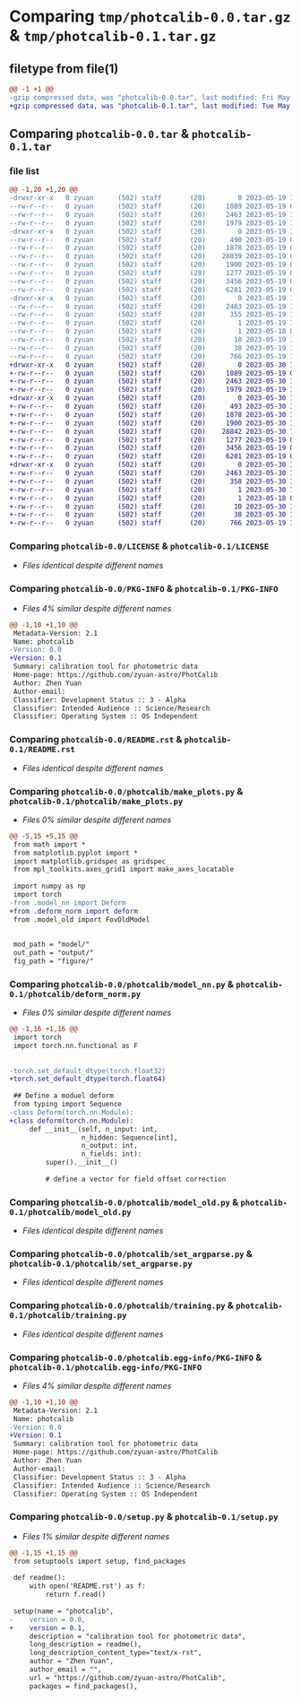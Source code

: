 # Comparing `tmp/photcalib-0.0.tar.gz` & `tmp/photcalib-0.1.tar.gz`

## filetype from file(1)

```diff
@@ -1 +1 @@
-gzip compressed data, was "photcalib-0.0.tar", last modified: Fri May 19 14:50:12 2023, max compression
+gzip compressed data, was "photcalib-0.1.tar", last modified: Tue May 30 12:54:04 2023, max compression
```

## Comparing `photcalib-0.0.tar` & `photcalib-0.1.tar`

### file list

```diff
@@ -1,20 +1,20 @@
-drwxr-xr-x   0 zyuan      (502) staff       (20)        0 2023-05-19 14:50:12.602103 photcalib-0.0/
--rw-r--r--   0 zyuan      (502) staff       (20)     1089 2023-05-19 07:26:16.000000 photcalib-0.0/LICENSE
--rw-r--r--   0 zyuan      (502) staff       (20)     2463 2023-05-19 14:50:12.601963 photcalib-0.0/PKG-INFO
--rw-r--r--   0 zyuan      (502) staff       (20)     1979 2023-05-19 14:44:00.000000 photcalib-0.0/README.rst
-drwxr-xr-x   0 zyuan      (502) staff       (20)        0 2023-05-19 14:50:12.600521 photcalib-0.0/photcalib/
--rw-r--r--   0 zyuan      (502) staff       (20)      490 2023-05-19 06:46:54.000000 photcalib-0.0/photcalib/__init__.py
--rw-r--r--   0 zyuan      (502) staff       (20)     1878 2023-05-19 06:26:13.000000 photcalib-0.0/photcalib/apply_calib.py
--rw-r--r--   0 zyuan      (502) staff       (20)    28839 2023-05-19 07:03:49.000000 photcalib-0.0/photcalib/make_plots.py
--rw-r--r--   0 zyuan      (502) staff       (20)     1900 2023-05-19 06:47:00.000000 photcalib-0.0/photcalib/model_nn.py
--rw-r--r--   0 zyuan      (502) staff       (20)     1277 2023-05-19 06:50:53.000000 photcalib-0.0/photcalib/model_old.py
--rw-r--r--   0 zyuan      (502) staff       (20)     3456 2023-05-19 07:01:27.000000 photcalib-0.0/photcalib/set_argparse.py
--rw-r--r--   0 zyuan      (502) staff       (20)     6281 2023-05-19 07:05:19.000000 photcalib-0.0/photcalib/training.py
-drwxr-xr-x   0 zyuan      (502) staff       (20)        0 2023-05-19 14:50:12.601719 photcalib-0.0/photcalib.egg-info/
--rw-r--r--   0 zyuan      (502) staff       (20)     2463 2023-05-19 14:50:12.000000 photcalib-0.0/photcalib.egg-info/PKG-INFO
--rw-r--r--   0 zyuan      (502) staff       (20)      355 2023-05-19 14:50:12.000000 photcalib-0.0/photcalib.egg-info/SOURCES.txt
--rw-r--r--   0 zyuan      (502) staff       (20)        1 2023-05-19 14:50:12.000000 photcalib-0.0/photcalib.egg-info/dependency_links.txt
--rw-r--r--   0 zyuan      (502) staff       (20)        1 2023-05-18 09:18:41.000000 photcalib-0.0/photcalib.egg-info/not-zip-safe
--rw-r--r--   0 zyuan      (502) staff       (20)       10 2023-05-19 14:50:12.000000 photcalib-0.0/photcalib.egg-info/top_level.txt
--rw-r--r--   0 zyuan      (502) staff       (20)       38 2023-05-19 14:50:12.602147 photcalib-0.0/setup.cfg
--rw-r--r--   0 zyuan      (502) staff       (20)      766 2023-05-19 14:49:59.000000 photcalib-0.0/setup.py
+drwxr-xr-x   0 zyuan      (502) staff       (20)        0 2023-05-30 12:54:04.651829 photcalib-0.1/
+-rw-r--r--   0 zyuan      (502) staff       (20)     1089 2023-05-19 07:26:16.000000 photcalib-0.1/LICENSE
+-rw-r--r--   0 zyuan      (502) staff       (20)     2463 2023-05-30 12:54:04.651690 photcalib-0.1/PKG-INFO
+-rw-r--r--   0 zyuan      (502) staff       (20)     1979 2023-05-19 14:44:00.000000 photcalib-0.1/README.rst
+drwxr-xr-x   0 zyuan      (502) staff       (20)        0 2023-05-30 12:54:04.650646 photcalib-0.1/photcalib/
+-rw-r--r--   0 zyuan      (502) staff       (20)      493 2023-05-30 12:45:58.000000 photcalib-0.1/photcalib/__init__.py
+-rw-r--r--   0 zyuan      (502) staff       (20)     1878 2023-05-30 12:52:57.000000 photcalib-0.1/photcalib/apply_calib.py
+-rw-r--r--   0 zyuan      (502) staff       (20)     1900 2023-05-30 12:52:21.000000 photcalib-0.1/photcalib/deform_norm.py
+-rw-r--r--   0 zyuan      (502) staff       (20)    28842 2023-05-30 12:46:47.000000 photcalib-0.1/photcalib/make_plots.py
+-rw-r--r--   0 zyuan      (502) staff       (20)     1277 2023-05-19 06:50:53.000000 photcalib-0.1/photcalib/model_old.py
+-rw-r--r--   0 zyuan      (502) staff       (20)     3456 2023-05-19 07:01:27.000000 photcalib-0.1/photcalib/set_argparse.py
+-rw-r--r--   0 zyuan      (502) staff       (20)     6281 2023-05-19 07:05:19.000000 photcalib-0.1/photcalib/training.py
+drwxr-xr-x   0 zyuan      (502) staff       (20)        0 2023-05-30 12:54:04.651500 photcalib-0.1/photcalib.egg-info/
+-rw-r--r--   0 zyuan      (502) staff       (20)     2463 2023-05-30 12:54:04.000000 photcalib-0.1/photcalib.egg-info/PKG-INFO
+-rw-r--r--   0 zyuan      (502) staff       (20)      358 2023-05-30 12:54:04.000000 photcalib-0.1/photcalib.egg-info/SOURCES.txt
+-rw-r--r--   0 zyuan      (502) staff       (20)        1 2023-05-30 12:54:04.000000 photcalib-0.1/photcalib.egg-info/dependency_links.txt
+-rw-r--r--   0 zyuan      (502) staff       (20)        1 2023-05-18 09:18:41.000000 photcalib-0.1/photcalib.egg-info/not-zip-safe
+-rw-r--r--   0 zyuan      (502) staff       (20)       10 2023-05-30 12:54:04.000000 photcalib-0.1/photcalib.egg-info/top_level.txt
+-rw-r--r--   0 zyuan      (502) staff       (20)       38 2023-05-30 12:54:04.651873 photcalib-0.1/setup.cfg
+-rw-r--r--   0 zyuan      (502) staff       (20)      766 2023-05-19 16:02:16.000000 photcalib-0.1/setup.py
```

### Comparing `photcalib-0.0/LICENSE` & `photcalib-0.1/LICENSE`

 * *Files identical despite different names*

### Comparing `photcalib-0.0/PKG-INFO` & `photcalib-0.1/PKG-INFO`

 * *Files 4% similar despite different names*

```diff
@@ -1,10 +1,10 @@
 Metadata-Version: 2.1
 Name: photcalib
-Version: 0.0
+Version: 0.1
 Summary: calibration tool for photometric data
 Home-page: https://github.com/zyuan-astro/PhotCalib
 Author: Zhen Yuan
 Author-email: 
 Classifier: Development Status :: 3 - Alpha
 Classifier: Intended Audience :: Science/Research
 Classifier: Operating System :: OS Independent
```

### Comparing `photcalib-0.0/README.rst` & `photcalib-0.1/README.rst`

 * *Files identical despite different names*

### Comparing `photcalib-0.0/photcalib/make_plots.py` & `photcalib-0.1/photcalib/make_plots.py`

 * *Files 0% similar despite different names*

```diff
@@ -5,15 +5,15 @@
 from math import *
 from matplotlib.pyplot import *
 import matplotlib.gridspec as gridspec
 from mpl_toolkits.axes_grid1 import make_axes_locatable
 
 import numpy as np
 import torch
-from .model_nn import Deform
+from .deform_norm import deform
 from .model_old import FovOldModel
 
 
 mod_path = "model/"
 out_path = "output/" 
 fig_path = "figure/"
```

### Comparing `photcalib-0.0/photcalib/model_nn.py` & `photcalib-0.1/photcalib/deform_norm.py`

 * *Files 0% similar despite different names*

```diff
@@ -1,16 +1,16 @@
 import torch
 import torch.nn.functional as F
 
 
-torch.set_default_dtype(torch.float32)
+torch.set_default_dtype(torch.float64)
 
 ## Define a moduel deform
 from typing import Sequence
-class Deform(torch.nn.Module):
+class deform(torch.nn.Module):
     def __init__(self, n_input: int, 
                  n_hidden: Sequence[int], 
                  n_output: int,
                  n_fields: int):
         super().__init__()
         
         # define a vector for field offset correction
```

### Comparing `photcalib-0.0/photcalib/model_old.py` & `photcalib-0.1/photcalib/model_old.py`

 * *Files identical despite different names*

### Comparing `photcalib-0.0/photcalib/set_argparse.py` & `photcalib-0.1/photcalib/set_argparse.py`

 * *Files identical despite different names*

### Comparing `photcalib-0.0/photcalib/training.py` & `photcalib-0.1/photcalib/training.py`

 * *Files identical despite different names*

### Comparing `photcalib-0.0/photcalib.egg-info/PKG-INFO` & `photcalib-0.1/photcalib.egg-info/PKG-INFO`

 * *Files 4% similar despite different names*

```diff
@@ -1,10 +1,10 @@
 Metadata-Version: 2.1
 Name: photcalib
-Version: 0.0
+Version: 0.1
 Summary: calibration tool for photometric data
 Home-page: https://github.com/zyuan-astro/PhotCalib
 Author: Zhen Yuan
 Author-email: 
 Classifier: Development Status :: 3 - Alpha
 Classifier: Intended Audience :: Science/Research
 Classifier: Operating System :: OS Independent
```

### Comparing `photcalib-0.0/setup.py` & `photcalib-0.1/setup.py`

 * *Files 1% similar despite different names*

```diff
@@ -1,15 +1,15 @@
 from setuptools import setup, find_packages
 
 def readme():
     with open('README.rst') as f:
         return f.read()
 
 setup(name = "photcalib",
-    version = 0.0,
+    version = 0.1,
     description = "calibration tool for photometric data",
     long_description = readme(),
     long_description_content_type="text/x-rst",
     author = "Zhen Yuan",
     author_email = "",
     url = "https://github.com/zyuan-astro/PhotCalib",
     packages = find_packages(),
```

